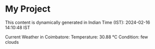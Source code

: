 # My Project

This content is dynamically generated in Indian Time (IST): 2024-02-16 14:10:48 IST


Current Weather in Coimbatore:
Temperature: 30.88 °C
Condition: few clouds
